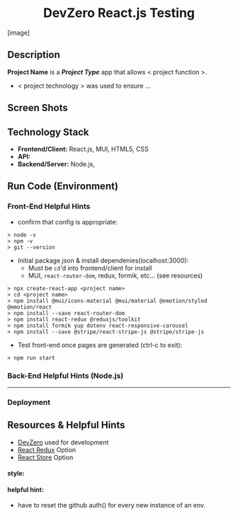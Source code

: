 <h1 align="center">DevZero React.js Testing</h1>

[image]

## Description
**Project Name** is a ***Project Type*** app that allows < project function >.
- < project technology > was used to ensure ...

## Screen Shots

## Technology Stack
- **Frontend/Client:** React.js, MUI, HTML5, CSS
- **API:** 
- **Backend/Server:**  Node.js,  

## Run Code (Environment)

### Front-End Helpful Hints 
- confirm that config is appropriate:
```
> node -v
> npm -v
> git --version
```
- Initial package.json & install dependenies(localhost:3000):
    - Must be `cd`'d into frontend/client for install
    - MUI, `react-router-dom`, redux, formik, etc... (see resources)
```
> npx create-react-app <project name>
> cd <project name>
> npm install @mui/icons-material @mui/material @emotion/styled @emotion/react
> npm install --save react-router-dom
> npm install react-redux @reduxjs/toolkit
> npm install formik yup dotenv react-responsive-carousel
> npm install --save @stripe/react-stripe-js @stripe/stripe-js
```
- Test front-end once pages are generated (ctrl-c to exit):
```
> npm run start
```

### Back-End Helpful Hints (Node.js)

--------------------------
### Deployment

## Resources & Helpful Hints
- [DevZero](https://www.devzero.io/) used for development
- [React Redux](https://react-redux.js.org/) Option
- [React Store](https://redux.js.org/api/store) Option

#### **style:** 
#### **helpful hint:** 
- have to reset the github auth() for every new instance of an env. 

